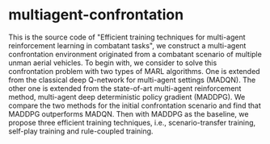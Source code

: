 # multiagent-confrontation
This is the source code of "Efficient training techniques for multi-agent reinforcement learning in combatant tasks", 
we construct a multi-agent confrontation environment originated from a combatant scenario of multiple unman aerial vehicles. 
To begin with, we consider to solve this confrontation problem with two types of MARL algorithms. 
One is extended from the classical deep Q-network for multi-agent settings (MADQN). 
The other one is extended from the state-of-art multi-agent reinforcement method, multi-agent deep deterministic policy gradient (MADDPG). 
We compare the two methods for the initial confrontation scenario and find that MADDPG outperforms MADQN. 
Then with MADDPG as the baseline, we propose three efficient training techniques, i.e., scenario-transfer training, self-play training and rule-coupled training.
